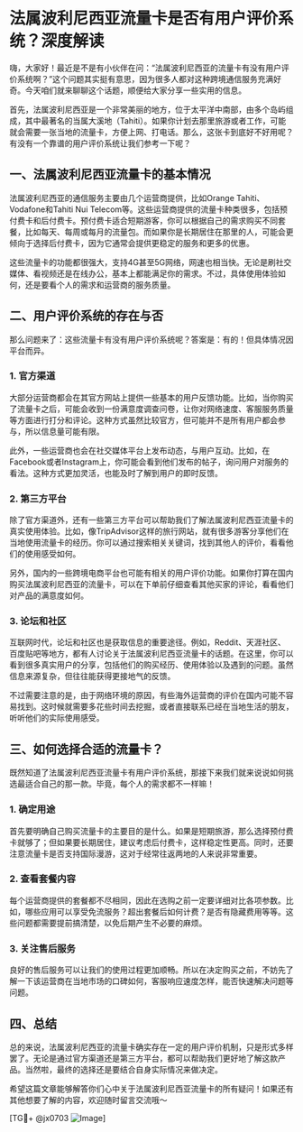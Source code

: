 # 法属波利尼西亚流量卡是否有用户评价系统？深度解读

嗨，大家好！最近是不是有小伙伴在问：“法属波利尼西亚的流量卡有没有用户评价系统啊？”这个问题其实挺有意思，因为很多人都对这种跨境通信服务充满好奇。今天咱们就来聊聊这个话题，顺便给大家分享一些实用的信息。

首先，法属波利尼西亚是一个非常美丽的地方，位于太平洋中南部，由多个岛屿组成，其中最著名的当属大溪地（Tahiti）。如果你计划去那里旅游或者工作，可能就会需要一张当地的流量卡，方便上网、打电话。那么，这张卡到底好不好用呢？有没有一个靠谱的用户评价系统让我们参考一下呢？

## 一、法属波利尼西亚流量卡的基本情况

法属波利尼西亚的通信服务主要由几个运营商提供，比如Orange Tahiti、Vodafone和Tahiti Nui Telecom等。这些运营商提供的流量卡种类很多，包括预付费卡和后付费卡。预付费卡适合短期游客，你可以根据自己的需求购买不同套餐，比如每天、每周或每月的流量包。而如果你是长期居住在那里的人，可能会更倾向于选择后付费卡，因为它通常会提供更稳定的服务和更多的优惠。

这些流量卡的功能都很强大，支持4G甚至5G网络，网速也相当快。无论是刷社交媒体、看视频还是在线办公，基本上都能满足你的需求。不过，具体使用体验如何，还是要看个人的需求和运营商的服务质量。

## 二、用户评价系统的存在与否

那么问题来了：这些流量卡有没有用户评价系统呢？答案是：有的！但具体情况因平台而异。

### 1. 官方渠道

大部分运营商都会在其官方网站上提供一些基本的用户反馈功能。比如，当你购买了流量卡之后，可能会收到一份满意度调查问卷，让你对网络速度、客服服务质量等方面进行打分和评论。这种方式虽然比较官方，但可能并不是所有用户都会参与，所以信息量可能有限。

此外，一些运营商也会在社交媒体平台上发布动态，与用户互动。比如，在Facebook或者Instagram上，你可能会看到他们发布的帖子，询问用户对服务的看法。这种方式更加灵活，也能及时了解到用户的即时反馈。

### 2. 第三方平台

除了官方渠道外，还有一些第三方平台可以帮助我们了解法属波利尼西亚流量卡的真实使用体验。比如，像TripAdvisor这样的旅行网站，就有很多游客分享他们在当地使用流量卡的经历。你可以通过搜索相关关键词，找到其他人的评价，看看他们的使用感受如何。

另外，国内的一些跨境电商平台也可能有相关的用户评价功能。如果你打算在国内购买法属波利尼西亚的流量卡，可以在下单前仔细查看其他买家的评论，看看他们对产品的满意度如何。

### 3. 论坛和社区

互联网时代，论坛和社区也是获取信息的重要途径。例如，Reddit、天涯社区、百度贴吧等地方，都有人讨论关于法属波利尼西亚流量卡的话题。在这里，你可以看到很多真实用户的分享，包括他们的购买经历、使用体验以及遇到的问题。虽然信息来源复杂，但往往能获得更接地气的反馈。

不过需要注意的是，由于网络环境的原因，有些海外运营商的评价在国内可能不容易找到。这时候就需要多花些时间去挖掘，或者直接联系已经在当地生活的朋友，听听他们的实际使用感受。

## 三、如何选择合适的流量卡？

既然知道了法属波利尼西亚流量卡有用户评价系统，那接下来我们就来说说如何挑选最适合自己的那一款。毕竟，每个人的需求都不一样嘛！

### 1. 确定用途

首先要明确自己购买流量卡的主要目的是什么。如果是短期旅游，那么选择预付费卡就够了；但如果要长期居住，建议考虑后付费卡，这样稳定性更高。同时，还要注意流量卡是否支持国际漫游，这对于经常往返两地的人来说非常重要。

### 2. 查看套餐内容

每个运营商提供的套餐都不尽相同，因此在选购之前一定要详细对比各项参数。比如，哪些应用可以享受免流服务？超出套餐后如何计费？是否有隐藏费用等等。这些问题都需要提前搞清楚，以免后期产生不必要的麻烦。

### 3. 关注售后服务

良好的售后服务可以让我们的使用过程更加顺畅。所以在决定购买之前，不妨先了解一下该运营商在当地市场的口碑如何，客服响应速度怎样，能否快速解决问题等问题。

## 四、总结

总的来说，法属波利尼西亚的流量卡确实存在一定的用户评价机制，只是形式多样罢了。无论是通过官方渠道还是第三方平台，都可以帮助我们更好地了解这款产品。当然啦，最终的选择还是要结合自身实际情况来做决定。

希望这篇文章能够解答你们心中关于法属波利尼西亚流量卡的所有疑问！如果还有其他想要了解的内容，欢迎随时留言交流哦～

[TG💪+ @jx0703 ![Image](https://github.com/user-attachments/assets/dbca1d08-cadb-493c-b0ec-ad6f7a83f270)]